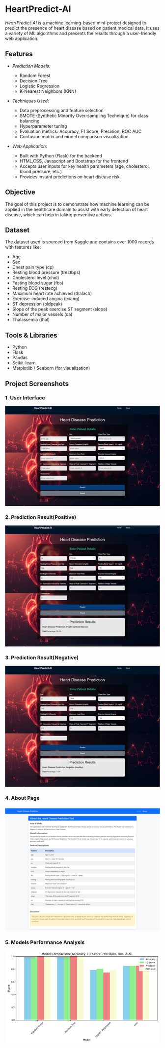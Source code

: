 # HeartPredict-AI

*HeartPredict-AI* is a machine learning-based mini-project designed to predict the presence of heart disease based on patient medical data. It uses a variety of ML algorithms and presents the results through a user-friendly web application.

## Features

- *Prediction Models*:
  - Random Forest
  - Decision Tree
  - Logistic Regression
  - K-Nearest Neighbors (KNN)

- *Techniques Used*:
  - Data preprocessing and feature selection
  - SMOTE (Synthetic Minority Over-sampling Technique) for class balancing
  - Hyperparameter tuning
  - Evaluation metrics: Accuracy, F1 Score, Precision, ROC AUC
  - Confusion matrix and model comparison visualization

- *Web Application*:
  - Built with Python (Flask) for the backend
  - HTML,CSS, Javascript and Bootstrap for the frontend
  - Accepts user inputs for key health parameters (age, cholesterol, blood pressure, etc.)
  - Provides instant predictions on heart disease risk
  
## Objective

The goal of this project is to demonstrate how machine learning can be applied in the healthcare domain to assist with early detection of heart disease, which can help in taking preventive actions.

## Dataset

The dataset used is sourced from Kaggle and contains over 1000 records with features like:
- Age
- Sex
- Chest pain type (cp)
- Resting blood pressure (trestbps)
- Cholesterol level (chol)
- Fasting blood sugar (fbs)
- Resting ECG (restecg)
- Maximum heart rate achieved (thalach)
- Exercise-induced angina (exang)
- ST depression (oldpeak)
- Slope of the peak exercise ST segment (slope)
- Number of major vessels (ca)
- Thalassemia (thal)

## Tools & Libraries

- Python
- Flask
- Pandas
- Scikit-learn
- Matplotlib / Seaborn (for visualization)

## Project Screenshots

### 1. User Interface
![User Interface](https://raw.githubusercontent.com/Nan-gif18/HeartPredict-AI/refs/heads/main/project_images/user_interface.png)

### 2. Prediction Result(Positive)
![Prediction Result(Positive)](https://raw.githubusercontent.com/Nan-gif18/HeartPredict-AI/refs/heads/main/project_images/result_2.png)

### 3. Prediction Result(Negative)
![Prediction Result(Negative)](https://raw.githubusercontent.com/Nan-gif18/HeartPredict-AI/refs/heads/main/project_images/result_1.png)

### 4. About Page
![About Page](https://raw.githubusercontent.com/Nan-gif18/HeartPredict-AI/refs/heads/main/project_images/about.png)

### 5. Models Performance Analysis
![Models Performance Analysis](https://raw.githubusercontent.com/Nan-gif18/HeartPredict-AI/refs/heads/main/project_images/Figure_5.png)
